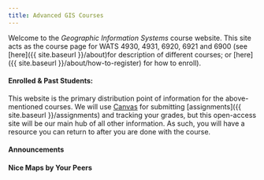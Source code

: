 ```yaml
---
title: Advanced GIS Courses
---
```


Welcome to the *Geographic Information Systems* course website. This site acts as the course page for WATS 4930, 4931, 6920, 6921 and 6900 (see [here]({{ site.baseurl }}/about)for description of different courses; or [here]({{ site.baseurl }}/about/how-to-register) for how to enroll).

#### Enrolled & Past Students:

This website is the primary distribution point of information for the above-mentioned courses. We will use [Canvas](https://usu.instructure.com/courses/446138) for submitting [assignments]({{ site.baseurl }}/assignments) and tracking your grades, but this open-access site will be our main hub of all other information. As such, you will have a resource you can return to after you are done with the course.



#### Announcements



#### Nice Maps by Your Peers